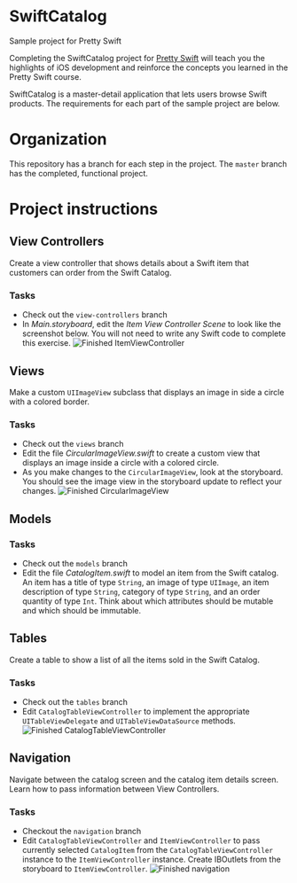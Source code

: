 # SwiftCatalog
Sample project for Pretty Swift

Completing the SwiftCatalog project for [Pretty Swift](http://www.prettyswift.co/lessons/) will teach you the highlights of iOS development and reinforce the concepts you learned in the Pretty Swift course.

SwiftCatalog is a master-detail application that lets users browse Swift products. The requirements for each part of the sample project are below.

# Organization
This repository has a branch for each step in the project. The `master` branch has the completed, functional project.

# Project instructions

## View Controllers
Create a view controller that shows details about a Swift item that customers can order from the Swift Catalog.

### Tasks
- Check out the `view-controllers` branch
- In *Main.storyboard*, edit the *Item View Controller Scene* to look like the screenshot below. You will not need to write any Swift code to complete this exercise.
![Finished `ItemViewController`](Screenshots/view-controllers-screenshot.png)

## Views
Make a custom `UIImageView` subclass that displays an image in side a circle with a colored border.

### Tasks
- Check out the `views` branch
- Edit the file *CircularImageView.swift* to create a custom view that displays an image inside a circle with a colored circle.
- As you make changes to the `CircularImageView`, look at the storyboard. You should see the image view in the storyboard update to reflect your changes.
![Finished `CircularImageView`](Screenshots/views-screenshot.png)

## Models

### Tasks
- Check out the `models` branch
- Edit the file *CatalogItem.swift* to model an item from the Swift catalog. An item has a title of type `String`, an image of type `UIImage`, an item description of type `String`, category of type `String`, and an order quantity of type `Int`. Think about which attributes should be mutable and which should be immutable.

## Tables
Create a table to show a list of all the items sold in the Swift Catalog.

### Tasks
- Check out the `tables` branch
- Edit `CatalogTableViewController` to implement the appropriate `UITableViewDelegate` and `UITableViewDataSource` methods.
![Finished `CatalogTableViewController`](Screenshots/tables-screenshot.png)

## Navigation
Navigate between the catalog screen and the catalog item details screen. Learn how to pass information between View Controllers.

### Tasks
- Checkout the `navigation` branch
- Edit `CatalogTableViewController` and `ItemViewController` to pass currently selected `CatalogItem` from the `CatalogTableViewController` instance to the `ItemViewController` instance. Create IBOutlets from the storyboard to `ItemViewController`.
![Finished navigation](Screenshots/navigation-screenshot.gif)